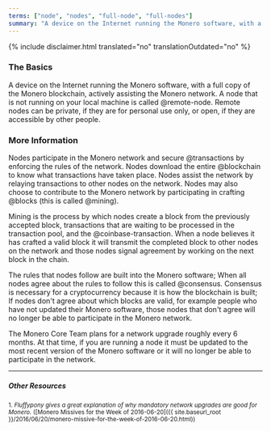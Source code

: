 ```yaml
---
terms: ["node", "nodes", "full-node", "full-nodes"]
summary: "A device on the Internet running the Monero software, with a full copy of the Monero blockchain. It can be local or remote"
---
```


{% include disclaimer.html translated="no" translationOutdated="no" %}

### The Basics

A device on the Internet running the Monero software, with a full copy of the Monero blockchain, actively assisting the Monero network. A node that is not running on your local machine is called @remote-node. Remote nodes can be private, if they are for personal use only, or open, if they are accessible by other people.

### More Information

Nodes participate in the Monero network and secure @transactions by enforcing the rules of the network. Nodes download the entire @blockchain to know what transactions have taken place. Nodes assist the network by relaying transactions to other nodes on the network. Nodes may also choose to contribute to the Monero network by participating in crafting @blocks (this is called @mining).

Mining is the process by which nodes create a block from the previously accepted block, transactions that are waiting to be processed in the transaction pool, and the @coinbase-transaction. When a node believes it has crafted a valid block it will transmit the completed block to other nodes on the network and those nodes signal agreement by working on the next block in the chain.

The rules that nodes follow are built into the Monero software; When all nodes agree about the rules to follow this is called @consensus. Consensus is necessary for a cryptocurrency because it is how the blockchain is built; If nodes don't agree about which blocks are valid, for example people who have not updated their Monero software, those nodes that don't agree will no longer be able to participate in the Monero network.

The Monero Core Team plans for a network upgrade roughly every 6 months. At that time, if you are running a node it must be updated to the most recent version of the Monero software or it will no longer be able to participate in the network.

---

##### Other Resources

<sub>1. *Fluffypony gives a great explanation of why mandatory network upgrades are good for Monero.* ([Monero Missives for the Week of 2016-06-20]({{ site.baseurl_root }}/2016/06/20/monero-missive-for-the-week-of-2016-06-20.html))</sub>